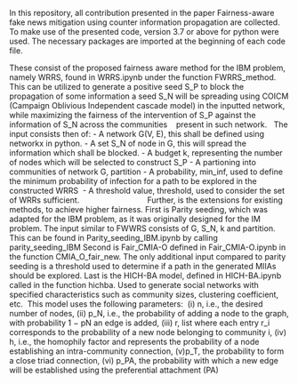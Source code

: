 In this repository, all contribution presented in the paper Fairness-aware fake news mitigation using counter information propagation are collected.
To make use of the presented code, version 3.7 or above for python were used. The necessary packages are imported at the beginning of each code file.

These consist of the proposed fairness aware method for the IBM problem, namely WRRS, found in WRRS.ipynb under the function FWRRS_method.
  This can be utilized to generate a positive seed S_P to block the propagation of some information a seed S_N will be spreading using COICM (Campaign Oblivious Independent cascade model) in
  the inputted network, while maximizing the fairness of the intervention of S_P against the information of S_N across the communities 
  present in such network.
  The input consists then of:
    - A network G(V, E), this shall be defined using networkx in python.
    - A set S_N of node in G, this will spread the information which shall be blocked.
    - A budget k, representing the number of nodes which will be selected to construct S_P
    - A partioning into communities of network G, partition
    - A probability, min_inf, used to define the minimum probability of infection for a path to be explored in the constructed WRRS 
    - A threshold value, threshold, used to consider the set of WRRs sufficient.
                             
Further, is the extensions for existing methods, to achieve higher fairness.
  First is Parity seeding, which was adapted for the IBM problem, as it was originally designed for the IM problem. The input similar to FWWRS consists of G, S_N, k and partition. This can be found in Parity_seeding_IBM.ipynb by calling parity_seeding_IBM
  Second is Fair_CMIA-O defined in Fair_CMIA-O.ipynb in the function CMIA_O_fair_new. The only additional input compared to parity seeding is a threshold used to determine if a path in the generated MIIAs should be explored.
Last is the HICH-BA model, defined in HICH-BA.ipynb called in the function hichba. Used to generate social networks with specified characteristics such as community sizes, clustering coefficient, etc. 
  This model uses the following parameters: 
    (i) n, i.e., the desired number of nodes,
    (ii) p_N, i.e., the probability of adding a node to the graph, with probability 1 − pN an edge is added,
    (iii) r, list where each entry r_i corresponds to the probability of a new node belonging to community i,
    (iv) h, i.e., the homophily factor and represents the probability of a node establishing an intra-community connection,
    (v)p_T, the probability to form a close triad connection,
    (vi) p_PA, the probability with which a new edge will be established using the preferential attachment (PA)
